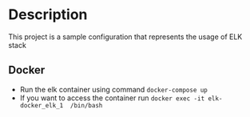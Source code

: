 # Description
This project is a sample configuration that represents the usage of ELK stack

## Docker
- Run the elk container using command `docker-compose up`
- If you want to access the container run `docker exec -it elk-docker_elk_1  /bin/bash`